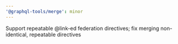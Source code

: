 ```yaml
---
'@graphql-tools/merge': minor
---
```


Support repeatable @link-ed federation directives; fix merging non-identical, repeatable directives
